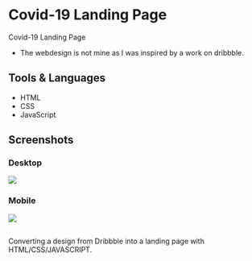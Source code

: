 # Covid-19 Landing Page 
Covid-19 Landing Page
* The webdesign is not mine as I was inspired by a work on dribbble.
## Tools & Languages
* HTML
* CSS
* JavaScript

## Screenshots
### Desktop
<img src="https://ibb.co/0Y5sp1H"></img>
### Mobile
<img src="https://ibb.co/K07CfRv"></img>

## 
Converting a design from Dribbble into a landing page with HTML/CSS/JAVASCRIPT.
